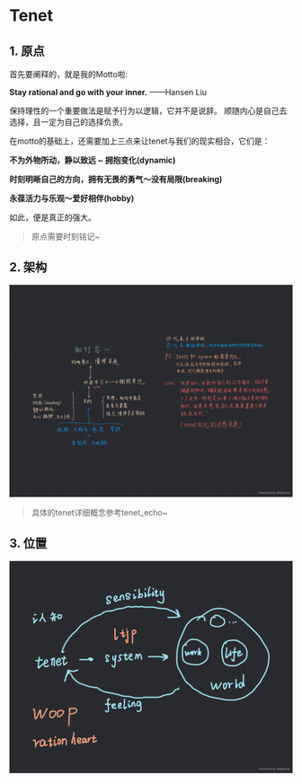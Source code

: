 # Tenet


  <!--more-->

## 1. 原点

首先要阐释的，就是我的Motto啦:

**Stay rational and go with your inner.** ——Hansen Liu

保持理性的一个重要做法是赋予行为以逻辑，它并不是说辞。 顺随内心是自己去选择，且一定为自己的选择负责。

在motto的基础上，还需要加上三点来让tenet与我们的现实相合，它们是：

**不为外物所动，静以致远 ~ 拥抱变化(dynamic)**

**时刻明晰自己的方向，拥有无畏的勇气～没有局限(breaking)**

**永葆活力与乐观～爱好相伴(hobby)**

如此，便是真正的强大。

> 原点需要时刻铭记~



## 2. 架构

![image-20221003213331924](https://raw.githubusercontent.com/BreezEcho/PicGo/master/image-20221003213331924.png?token=A25IUIYT6L4RKLX3UCUFEQ3DHLS4C)

> 具体的tenet详细概念参考tenet_echo~



## 3. 位置

<img src="https://raw.githubusercontent.com/BreezEcho/PicGo/master/image-20221003213824068.png?token=A25IUI36Q3BQBXSLH2USMLTDHLTA4" alt="image-20221003213824068" style="zoom: 50%;" />

